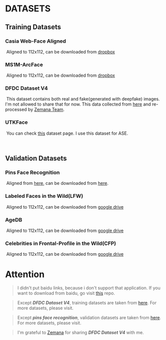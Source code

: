 # DATASETS

## Training Datasets

### 		Casia Web-Face Aligned

​			Aligned to 112x112, can be downloaded from [dropbox](https://www.dropbox.com/s/lfluom5ybqqln02/faces_CASIA_112x112.zip?dl=0)

### 		MS1M-ArcFace

​			Aligned to 112x112, can be downloaded from [dropbox](https://www.dropbox.com/s/wpx6tqjf0y5mf6r/faces_ms1m-refine-v2_112x112.zip?dl=0)

### DFDC Dataset V4

​			This dataset contains both real and fake(generated with deepfake) images. I'm not allowed to share that for now. This data collected from [here](http://kaggle.com/c/deepfake-detection-challenge/) and re-processed by [Zemana Team](https://www.zemana.com/).

### UTKFace

​			You can check [this](https://susanqq.github.io/UTKFace/) dataset page. I use this dataset for ASE.

​	 

## Validation Datasets



### 	Pins Face Recognition

​			Aligned from [here](https://www.kaggle.com/hereisburak/pins-face-recognition), can be downloaded from [here](https://drive.google.com/open?id=1fmCH9K6pL-iDbc_ds8iQUtMV0mGV2Fcu).

### 	Labeled Faces in the Wild(LFW) 

​			Aligned to 112x112, can be downloaded from [google drive](https://drive.google.com/file/d/1WO5Meh_yAau00Gm2Rz2Pc0SRldLQYigT/view)

### AgeDB

​			Aligned to 112x112, can be downloaded from [google drive](https://drive.google.com/file/d/1AoZrZfym5ZhdTyKSxD0qxa7Xrp2Q1ftp/view)

### Celebrities in Frontal-Profile in the Wild(CFP)

​			Aligned to 112x112, can be downloaded from [google drive](https://drive.google.com/file/d/1-sDn79lTegXRNhFuRnIRsgdU88cBfW6V/view)		

  



# Attention



> I didn't put baidu links, because i don't support that application. If you want to download from baidu, go visit [this](https://github.com/deepinsight/insightface/wiki/Dataset-Zoo) repo.



> Except **_DFDC Dataset V4_**, training datasets are taken from [here](https://github.com/deepinsight/insightface/wiki/Dataset-Zoo). For more datasets, please visit.



> Except **_pins face recognition_**, validation datasets are taken from [here](https://github.com/peteryuX/arcface-tf2#testing-dataset). For more datasets, please visit. 



> I'm grateful to [Zemana](https://www.zemana.com/) for sharing **_DFDC Dataset V4_** with me.